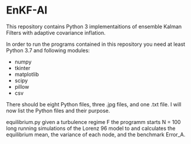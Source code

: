 # EnKF-AI
This repository contains Python 3 implementaitions of ensemble Kalman Filters with adaptive covariance inflation.

In order to run the programs contained in this repository you need at least Python 3.7 and following modules:

- numpy 
- tkinter
- matplotlib
- scipy
- pillow
- csv

There should be eight Python files, three .jpg files, and one .txt file. I will now list the Python files and their purpose.

equilibrium.py given a turbulence regime F the programm starts N = 100 long running simulations of the Lorenz 96 model to and calculates the equilibrium mean, the variance of each node, and the benchmark Error_A. 





